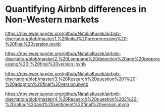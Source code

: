 # Quantifying Airbnb differences in Non-Western markets

https://nbviewer.jupyter.org/github/NataliaKusek/airbnb-disertation/blob/master/1.%20Initial%20preprocessing%20-%20final%20version.ipynb

https://nbviewer.jupyter.org/github/NataliaKusek/airbnb-disertation/blob/master/2.%20Language%20detection%20and%20preprocessing%20-%20final%20version.ipynb

https://nbviewer.jupyter.org/github/NataliaKusek/airbnb-disertation/blob/master/3.%20Research%20question%201%20-%20adoption%20final%20version.ipynb

https://nbviewer.jupyter.org/github/NataliaKusek/airbnb-disertation/blob/master/4.%20Research%20question%202%20-%20rating%20and%20sentiment%20final%20version.ipynb
